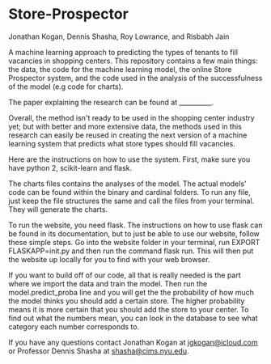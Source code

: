 # Store-Prospector
Jonathan Kogan, Dennis Shasha, Roy Lowrance, and Risbabh Jain

A machine learning approach to predicting the types of tenants to fill vacancies in shopping centers. This repository contains a few main things: the data, the code for the machine learning model, the online Store Prospector system, and the code used in the analysis of the successfulness of the model (e.g code for charts). 

The paper explaining the research can be found at __________.

Overall, the method isn't ready to be used in the shopping center industry yet; but with better and more extensive data, the methods used in this research can easily be reused in creating the next version of a machine learning system that predicts what store types should fill vacancies.

Here are the instructions on how to use the system. 
First, make sure you have python 2, scikit-learn and flask.

The charts files contains the analyses of the model. The actual models' code can be found within the binary and cardinal folders. To run any file, just keep the file structures the same and call the files from your terminal. They will generate the charts.

To run the website, you need flask. The instructions on how to use flask can be found in its documentation, but to just be able to use our website, follow these simple steps. Go into the website folder in your terminal, run EXPORT FLASKAPP=init.py and then run the command flask run. This will then put the website up locally for you to find with your web browser. 

If you want to build off of our code, all that is really needed is the part where we import the data and train the model. Then run the model.predict_proba line and you will get the the probability of how much the model thinks you should add a certain store. The higher probability means it is more certain that you should add the store to your center. To find out what the numbers mean, you can look in the database to see what category each number corresponds to.

If you have any questions contact Jonathan Kogan at jgkogan@icloud.com or Professor Dennis Shasha at shasha@cims.nyu.edu.


